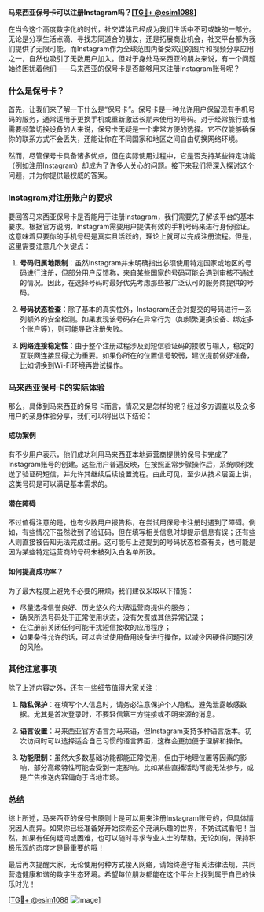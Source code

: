 **马来西亚保号卡可以注册Instagram吗？[[TG💪+ @esim1088](https://t.me/s/esim1088)]**

在当今这个高度数字化的时代，社交媒体已经成为我们生活中不可或缺的一部分。无论是分享生活点滴、寻找志同道合的朋友，还是拓展商业机会，社交平台都为我们提供了无限可能。而Instagram作为全球范围内备受欢迎的图片和视频分享应用之一，自然也吸引了无数用户加入。但对于身处马来西亚的朋友来说，有一个问题始终困扰着他们——马来西亚的保号卡是否能够用来注册Instagram账号呢？

### 什么是保号卡？

首先，让我们来了解一下什么是“保号卡”。保号卡是一种允许用户保留现有手机号码的服务，通常适用于更换手机或重新激活长期未使用的号码。对于经常旅行或者需要频繁切换设备的人来说，保号卡无疑是一个非常方便的选择。它不仅能够确保你的联系方式不会丢失，还能让你在不同国家和地区之间自由切换网络环境。

然而，尽管保号卡具备诸多优点，但在实际使用过程中，它是否支持某些特定功能（例如注册Instagram）却成为了许多人关心的问题。接下来我们将深入探讨这个问题，并为你提供最权威的答案。

### Instagram对注册账户的要求

要回答马来西亚保号卡是否能用于注册Instagram，我们需要先了解该平台的基本要求。根据官方说明，Instagram需要用户提供有效的手机号码来进行身份验证。这意味着只要你的手机号码是真实且活跃的，理论上就可以完成注册流程。但是，这里需要注意几个关键点：

1. **号码归属地限制**：虽然Instagram并未明确指出必须使用特定国家或地区的号码进行注册，但部分用户反馈称，来自某些国家的号码可能会遇到审核不通过的情况。因此，在选择号码时最好优先考虑那些被广泛认可的服务商提供的号码。
   
2. **号码状态检查**：除了基本的真实性外，Instagram还会对提交的号码进行一系列额外的安全检测。如果发现该号码存在异常行为（如频繁更换设备、绑定多个账户等），则可能导致注册失败。

3. **网络连接稳定性**：由于整个注册过程涉及到短信验证码的接收与输入，稳定的互联网连接显得尤为重要。如果你所在的位置信号较弱，建议提前做好准备，比如切换到Wi-Fi环境再尝试操作。

### 马来西亚保号卡的实际体验

那么，具体到马来西亚的保号卡而言，情况又是怎样的呢？经过多方调查以及众多用户的亲身体验分享，我们可以得出以下结论：

#### 成功案例
有不少用户表示，他们成功利用马来西亚本地运营商提供的保号卡完成了Instagram账号的创建。这些用户普遍反映，在按照正常步骤操作后，系统顺利发送了验证码短信，并允许其继续后续设置流程。由此可见，至少从技术层面上讲，这类号码是可以满足基本需求的。

#### 潜在障碍
不过值得注意的是，也有少数用户报告称，在尝试用保号卡注册时遇到了障碍。例如，有些情况下虽然收到了验证码，但在填写相关信息时却提示信息有误；还有些人则直接被告知无法完成注册。这可能与上述提到的号码状态检查有关，也可能是因为某些特定运营商的号码未被列入白名单所致。

#### 如何提高成功率？
为了最大程度上避免不必要的麻烦，我们建议采取以下措施：
- 尽量选择信誉良好、历史悠久的大牌运营商提供的服务；
- 确保所选号码处于正常使用状态，没有欠费或其他异常记录；
- 在注册前关闭任何可能干扰短信接收的应用程序；
- 如果条件允许的话，可以尝试使用备用设备进行操作，以减少因硬件问题引发的风险。

### 其他注意事项

除了上述内容之外，还有一些细节值得大家关注：

1. **隐私保护**：在填写个人信息时，请务必注意保护个人隐私，避免泄露敏感数据。尤其是首次登录时，不要轻信第三方链接或不明来源的消息。

2. **语言设置**：马来西亚官方语言为马来语，但Instagram支持多种语言版本。初次访问时可以选择适合自己习惯的语言界面，这样会更加便于理解和操作。

3. **功能限制**：虽然大多数基础功能都能正常使用，但由于地理位置等因素的影响，部分高级特性可能会受到一定影响。比如某些直播活动可能无法参与，或是广告推送内容偏向于当地市场。

### 总结

综上所述，马来西亚的保号卡原则上是可以用来注册Instagram账号的，但具体情况因人而异。如果你已经准备好开始探索这个充满乐趣的世界，不妨试试看吧！当然，如果有任何疑问或困难，也可以随时寻求专业人士的帮助。无论如何，保持积极乐观的态度才是最重要的哦！

最后再次提醒大家，无论使用何种方式接入网络，请始终遵守相关法律法规，共同营造健康和谐的数字生态环境。希望每位朋友都能在这个平台上找到属于自己的快乐时光！

[[TG💪+ @esim1088](https://t.me/s/esim1088) ![Image](https://i.postimg.cc/4NQfJmqS/Snipaste-2025-05-13-00-14-12.png)]
